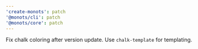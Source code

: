```yaml
---
'create-monots': patch
'@monots/cli': patch
'@monots/core': patch
---
```


Fix chalk coloring after version update. Use `chalk-template` for templating.
